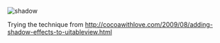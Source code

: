 
![shadow](https://github.com/j4n0/tableshadow/raw/master/pages/screenshot.png)

Trying the technique from http://cocoawithlove.com/2009/08/adding-shadow-effects-to-uitableview.html
